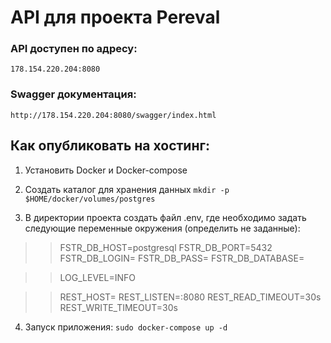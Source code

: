 # API для проекта Pereval

### API доступен по адресу:
`178.154.220.204:8080`

### Swagger документация:
`http://178.154.220.204:8080/swagger/index.html`

## Как опубликовать на хостинг:

1. Установить Docker и Docker-compose

2. Создать каталог для хранения данных
`mkdir -p $HOME/docker/volumes/postgres`

3. В директории проекта создать файл .env, где необходимо задать следующие переменные окружения (определить не заданные):

>> FSTR_DB_HOST=postgresql
>> FSTR_DB_PORT=5432
>> FSTR_DB_LOGIN=
>> FSTR_DB_PASS=
>> FSTR_DB_DATABASE=

>> LOG_LEVEL=INFO

>> REST_HOST=
>> REST_LISTEN=:8080
>> REST_READ_TIMEOUT=30s
>> REST_WRITE_TIMEOUT=30s

4. Запуск приложения:
`sudo docker-compose up -d`

